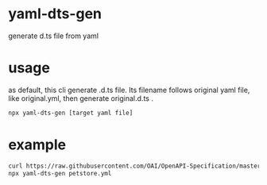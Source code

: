# yaml-dts-gen

generate d.ts file from yaml

# usage

as default, this cli generate .d.ts file.
Its filename follows original yaml file, like original.yml, then generate original.d.ts .

```bash
npx yaml-dts-gen [target yaml file]
```

# example

```bash
curl https://raw.githubusercontent.com/OAI/OpenAPI-Specification/master/examples/v3.0/petstore.yaml -o petstore.yml
npx yaml-dts-gen petstore.yml
```
